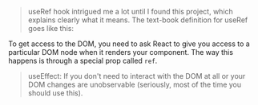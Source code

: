 >useRef hook intrigued me a lot until I found this project, which explains clearly what it means. The text-book definition for useRef goes like this:

To get access to the DOM, you need to ask React to give you access to a particular DOM node when it renders your component. The way this happens is
through a special prop called `ref`.

>useEffect: If you don't need to interact with the DOM at all or your DOM changes are unobservable (seriously, most of the time you should use this).
